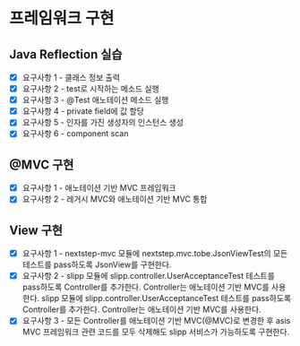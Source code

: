 # 프레임워크 구현

## Java Reflection 실습

- [x] 요구사항 1 - 클래스 정보 출력
- [x] 요구사항 2 - test로 시작하는 메소드 실행
- [x] 요구사항 3 - @Test 애노테이션 메소드 실행
- [x] 요구사항 4 - private field에 값 할당
- [x] 요구사항 5 - 인자를 가진 생성자의 인스턴스 생성
- [x] 요구사항 6 - component scan

## @MVC 구현

- [x] 요구사항 1 - 애노테이션 기반 MVC 프레임워크
- [x] 요구사항 2 - 레거시 MVC와 애노테이션 기반 MVC 통합

## View 구현

- [x] 요구사항 1 - nextstep-mvc 모듈에 nextstep.mvc.tobe.JsonViewTest의 모든 테스트를 pass하도록 JsonView를 구현한다.
- [x] 요구사항 2 - slipp 모듈에 slipp.controller.UserAcceptanceTest 테스트를 pass하도록 Controller를 추가한다. Controller는 애노테이션 기반 MVC를 사용한다. slipp 모듈에 slipp.controller.UserAcceptanceTest 테스트를 pass하도록 Controller를 추가한다. Controller는 애노테이션 기반 MVC를 사용한다.
- [x] 요구사항 3 - 모든 Controller를 애노테이션 기반 MVC(@MVC)로 변경한 후 asis MVC 프레임워크 관련 코드를 모두 삭제해도 slipp 서비스가 가능하도록 구현한다.